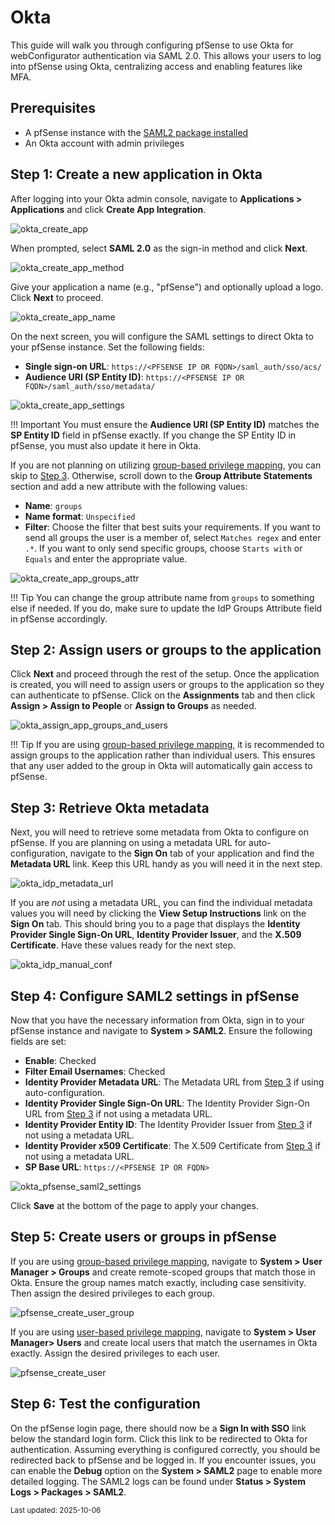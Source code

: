 # Okta

This guide will walk you through configuring pfSense to use Okta for webConfigurator authentication via SAML 2.0. 
This allows your users to log into pfSense using Okta, centralizing access and enabling features like MFA.

## Prerequisites

- A pfSense instance with the [SAML2 package installed](../INSTALLATION.md)
- An Okta account with admin privileges

## Step 1: Create a new application in Okta

After logging into your Okta admin console, navigate to **Applications > Applications** and click 
**Create App Integration**.

![okta_create_app](../img/okta/create_app.png)

When prompted, select **SAML 2.0** as the sign-in method and click **Next**.

![okta_create_app_method](../img/okta/create_app_method.png)

Give your application a name (e.g., "pfSense") and optionally upload a logo. Click **Next** to proceed.

![okta_create_app_name](../img/okta/create_app_name.png)

On the next screen, you will configure the SAML settings to direct Okta to your pfSense instance. Set the following
fields:

- **Single sign-on URL**: `https://<PFSENSE IP OR FQDN>/saml_auth/sso/acs/`
- **Audience URI (SP Entity ID)**: `https://<PFSENSE IP OR FQDN>/saml_auth/sso/metadata/`

![okta_create_app_settings](../img/okta/create_app_settings.png)

!!! Important
    You must ensure the **Audience URI (SP Entity ID)** matches the **SP Entity ID** field in pfSense exactly. If you
    change the SP Entity ID in pfSense, you must also update it here in Okta.

If you are not planning on utilizing [group-based privilege mapping](../PRIVILEGE_MAPPING_BY_GROUP.md), you can
skip to [Step 3](#step-2-assign-users-or-groups-to-the-application). Otherwise, scroll down to the **Group Attribute 
Statements** section and add a new attribute with the following values:

- **Name**: `groups`
- **Name format**: `Unspecified`
- **Filter**: Choose the filter that best suits your requirements. If you want to send all groups the user is a member 
  of, select `Matches regex` and enter `.*`. If you want to only send specific groups, choose `Starts with` or `Equals`
  and enter the appropriate value.

![okta_create_app_groups_attr](../img/okta/create_app_groups_attr.png)

!!! Tip
    You can change the group attribute name from `groups` to something else if needed. If you do, make sure to update 
    the IdP Groups Attribute field in pfSense accordingly.

## Step 2: Assign users or groups to the application

Click **Next** and proceed through the rest of the setup. Once the application is created, you will need to assign users
or groups to the application so they can authenticate to pfSense. Click on the **Assignments** tab and then click
**Assign > Assign to People** or **Assign to Groups** as needed.

![okta_assign_app_groups_and_users](../img/okta/assign_app_groups_and_users.png)

!!! Tip
    If you are using [group-based privilege mapping](../PRIVILEGE_MAPPING_BY_GROUP.md), it is recommended to assign 
    groups to the application rather than individual users. This ensures that any user added to the group in Okta will 
    automatically gain access to pfSense.

## Step 3: Retrieve Okta metadata

Next, you will need to retrieve some metadata from Okta to configure on pfSense. If you are planning on using a
metadata URL for auto-configuration, navigate to the **Sign On** tab of your application and find the **Metadata URL** 
link. Keep this URL handy as you will need it in the next step.

![okta_idp_metadata_url](../img/okta/idp_metadata_url.png)

If you are _not_ using a metadata URL, you can find the individual metadata values you will need by clicking the
**View Setup Instructions** link on the **Sign On** tab. This should bring you to a page that displays the
**Identity Provider Single Sign-On URL**, **Identity Provider Issuer**, and the **X.509 Certificate**. Have these values
ready for the next step.

![okta_idp_manual_conf](../img/okta/idp_manual_conf.png)

## Step 4: Configure SAML2 settings in pfSense

Now that you have the necessary information from Okta, sign in to your pfSense instance and navigate to **System > 
SAML2**. Ensure the following fields are set:

- **Enable**: Checked
- **Filter Email Usernames**: Checked
- **Identity Provider Metadata URL**: The Metadata URL from [Step 3](#step-3-retrieve-okta-metadata) if using auto-configuration.
- **Identity Provider Single Sign-On URL**: The Identity Provider Sign-On URL from [Step 3](#step-3-retrieve-okta-metadata) if not using a metadata URL.
- **Identity Provider Entity ID**: The Identity Provider Issuer from [Step 3](#step-3-retrieve-okta-metadata) if not using a metadata URL.
- **Identity Provider x509 Certificate**: The X.509 Certificate from [Step 3](#step-3-retrieve-okta-metadata) if not using a metadata URL.
- **SP Base URL**: `https://<PFSENSE IP OR FQDN>`

![okta_pfsense_saml2_settings](../img/okta/pfsense_saml2_settings.png)

Click **Save** at the bottom of the page to apply your changes.

## Step 5: Create users or groups in pfSense

If you are using [group-based privilege mapping](../PRIVILEGE_MAPPING_BY_GROUP.md), navigate to **System > User 
Manager > Groups** and create remote-scoped groups that match those in Okta. Ensure the group names match exactly, 
including case sensitivity. Then assign the desired privileges to each group.

![pfsense_create_user_group](../img/pfsense/create_user_group.png)

If you are using [user-based privilege mapping](../PRIVILEGE_MAPPING_BY_USER.md), navigate to 
**System > User Manager> Users** and create local users that match the usernames in Okta exactly. Assign the desired 
privileges to each user.

![pfsense_create_user](../img/pfsense/create_user.png)

## Step 6: Test the configuration

On the pfSense login page, there should now be a **Sign In with SSO** link below the standard login form. Click this 
link to be redirected to Okta for authentication. Assuming everything is configured correctly, you should be redirected
back to pfSense and be logged in. If you encounter issues, you can enable the **Debug** option on the **System > SAML2** 
page to enable more detailed logging. The SAML2 logs can be found under **Status > System Logs > Packages > SAML2**.

<sub>Last updated: 2025-10-06</sub>

